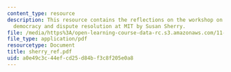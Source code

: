```yaml
---
content_type: resource
description: This resource contains the reflections on the workshop on deliberative
  democracy and dispute resolution at MIT by Susan Sherry.
file: /media/https%3A/open-learning-course-data-rc.s3.amazonaws.com/11-969-workshop-on-deliberative-democracy-and-dispute-resolution-summer-2005/a0e49c3c44efcd25d84bf3c8f205e0a8_sherry_ref.pdf
file_type: application/pdf
resourcetype: Document
title: sherry_ref.pdf
uid: a0e49c3c-44ef-cd25-d84b-f3c8f205e0a8
---
```

